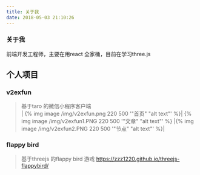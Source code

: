 ```yaml
---
title: 关于我
date: 2018-05-03 21:10:26
---
```


>

### 关于我

前端开发工程师，主要在用react 全家桶，目前在学习three.js

## 个人项目 

### v2exfun
> 基于taro 的微信小程序客户端  
| {% img image /img/v2exfun.png 220 500 '"首页" "alt text"' %}| {% img image /img/v2exfun1.PNG 220 500 '"文章" "alt text"' %} |{% img image /img/v2exfun2.PNG 220 500 '"节点" "alt text"' %}|


### flappy bird
> 基于threejs 的flappy bird 游戏
https://zzz1220.github.io/threejs-flappybird/